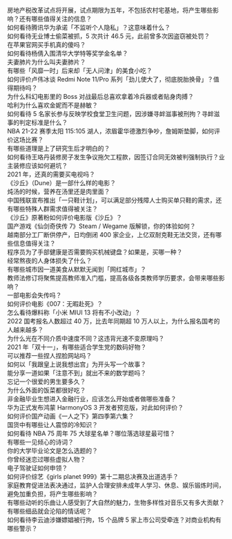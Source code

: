 房地产税改革试点将开展，试点期限为五年，不包括农村宅基地，将产生哪些影响？还有哪些值得关注的信息？  
如何看待腾讯华为承诺「不监听个人隐私」？这意味着什么？  
如何看待无业博士偷菜被抓，5 次共计 46.5 元，此前曾多次因盗窃被处罚？  
在苹果官网买手机真的傻吗？  
如何看待杨倩入围清华大学特等奖学金名单？  
夫妻肺片为什么叫夫妻肺片？  
有哪些「风靡一时」后来却「无人问津」的美食小吃？  
如何评价卢伟冰谈 Redmi Note 11/Pro 系列「劲儿使大了，彻底脱胎换骨」？值得期待吗？  
为什么科幻电影里的 Boss 对战最后总喜欢拿着冷兵器或者贴身肉搏？  
哈利为什么喜欢金妮而不是赫敏？  
如何看待 5 名家长参与反映学校食堂卫生问题，因涉嫌寻衅滋事被刑拘？寻衅滋事的判定标准是什么？  
NBA 21-22 赛季太阳 115:105 湖人，浓眉霍华德激烈争吵，詹姆斯垫脚，如何评价这场比赛？  
有哪些道理是上了研究生后才明白的？  
如何看待王珞丹装修房子发生争议拖欠工程款，因签订合同无效被判强制执行？业主装修应该如何避坑？  
2021 年，还真的需要买电视吗？  
《沙丘》（Dune）是一部什么样的电影？  
炖汤的时候，营养在汤里还是肉里面？  
中国残联宣布推出「一只鞋计划」，可以满足部分残障人士购买单只鞋的需求，还有哪些特殊人群需求值得被关注？  
《沙丘》原著粉如何评价电影版《沙丘》？  
国产游戏《仙剑奇侠传 7》Steam / Wegame 版解锁，你的体验如何？  
越南部分工厂断供停产，日均倒闭 400 家企业，上亿双耐克鞋无法交货，还有哪些信息值得关注？  
程序员为了手部健康是否需要购买机械键盘？如果是，买哪一种？  
经常熬夜的人身体损失了什么？  
有哪些城市因一道美食从默默无闻到「网红城市」？  
教师法修订将聚焦提高教师准入门槛，提高各级各类教师学历要求，会带来哪些影响？  
一部电影会失传吗？  
如何评价电影《007：无暇赴死》？  
怎么看待爆料称「小米 MIUI 13 将有不小改动」？  
2022 国考报名人数超过 40 万，比去年同期超 10 万人以上，为什么报名国考的人越来越多？  
为什么光在不同介质中速度不同？这违背光速不变原理吗？  
2021 年「双十一」，有哪些适合学生党的数码好物？  
可以推荐一些捏人捏脸网站吗？  
如何以「我跟皇上说我想出宫」为开头写一个故事？  
能分享一道如果「注意不到」就出不来的数学题吗？  
忘记一个很爱的男生要多久？  
为什么外面的饭菜都很好吃？  
非金融毕业生想进入金融行业，应该怎么开始或者做哪些准备？  
华为正式发布鸿蒙 HarmonyOS 3 开发者预览版，对此如何评价？  
如何评价国产动画《一人之下》第四季第六集？  
国货中有哪些让人震惊的冷知识？  
如何看待 NBA 75 周年 75 大球星名单？哪位落选球星最可惜？  
有哪些一见倾心的诗词？  
你的大学毕业论文是怎么选题的？  
你曾经迷恋过哪些虚拟人物？  
电子驾驶证如何申领？  
如何评价综艺《girls planet 999》第十二期总决赛及出道选手？  
家庭教育促进法表决通过，监护人合理安排未成年人学习、休息、娱乐锻炼时间，避免加重负担，将产生哪些影响？  
有哪些动听的乐曲让人感受到了大自然的魅力，生物多样性对音乐又有多大贡献？  
有哪些细品就会沦陷的情话呢？  
如何看待李云迪涉嫌嫖娼被行拘，15 个品牌 5 家上市公司受牵连？对商业机构有哪些警示？  
